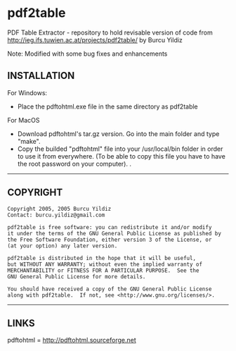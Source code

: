 pdf2table
=========

PDF Table Extractor - repository to hold revisable version of code from http://ieg.ifs.tuwien.ac.at/projects/pdf2table/ by Burcu Yildiz

Note: Modified with some bug fixes and enhancements


INSTALLATION
-----------------------------------------------------------
For Windows:

   - Place the pdftohtml.exe file in the same directory as pdf2table

For MacOS

   - Download pdftohtml's tar.gz version. Go into the main folder and type "make".
   - Copy the builded "pdftohtml" file into your /usr/local/bin folder in order to use it  from everywhere. (To be able to copy this file you have to have the root password on your computer).
  .

-----------------------------------------------------------
COPYRIGHT
-----------------------------------------------------------

    Copyright 2005, 2005 Burcu Yildiz
    Contact: burcu.yildiz@gmail.com

    pdf2table is free software: you can redistribute it and/or modify
    it under the terms of the GNU General Public License as published by
    the Free Software Foundation, either version 3 of the License, or
    (at your option) any later version.

    pdf2table is distributed in the hope that it will be useful,
    but WITHOUT ANY WARRANTY; without even the implied warranty of
    MERCHANTABILITY or FITNESS FOR A PARTICULAR PURPOSE.  See the
    GNU General Public License for more details.

    You should have received a copy of the GNU General Public License
    along with pdf2table.  If not, see <http://www.gnu.org/licenses/>.

-----------------------------------------------------------
LINKS
-----------------------------------------------------------
   pdftohtml = http://pdftohtml.sourceforge.net
  
